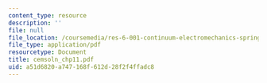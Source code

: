 ```yaml
---
content_type: resource
description: ''
file: null
file_location: /coursemedia/res-6-001-continuum-electromechanics-spring-2009/a51d6820a747168f612d28f2f4ffadc8_cemsoln_chp11.pdf
file_type: application/pdf
resourcetype: Document
title: cemsoln_chp11.pdf
uid: a51d6820-a747-168f-612d-28f2f4ffadc8
---
```

